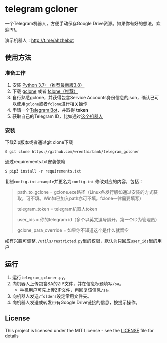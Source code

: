 
# telegram gcloner

一个Telegram机器人，方便手动保存Google Drive资源。如果你有好的想法，欢迎PR。

演示机器人：http://t.me/ahzhebot

## 使用方法

### 准备工作

1. 安装 [Python 3.7+（推荐最新版3.8）](https://www.python.org/downloads/)
2. 下载 [gclone](https://github.com/donwa/gclone/releases) 或者 [fclone（推荐）](https://github.com/mawaya/rclone/releases)
3. 自行熟悉gclone，并获得包含Service Accounts身份信息的json，确认已可以使用`gclone`或者`fclone`进行相关操作
4. 申请一个[Telegram Bot](https://core.telegram.org/bots#6-botfather)，并取得 **token**
5. 获取自己的Telegram ID，比如通过[这个机器人](https://t.me/userinfobot)

### 安装

下载Zip版本或者通过git clone下载
```
$ git clone https://github.com/wrenfairbank/telegram_gcloner
```
通过requirements.txt安装依赖
```
$ pip3 install -r requirements.txt
```
复制`config.ini.example`并更名为`config.ini`
修改对应的内容，包括：

> path_to_gclone = gclone.exe路径（Linux各发行版如通过安装的方式获取，可不填。Win如已加入path亦可不填。fclone一律需要填写）
>
> telegram_token = telegram机器人token
>
> user_ids = 你的telegram id（多个以英文逗号隔开，第一个ID为管理员）
>
> gclone_para_override = 如果你不知道这个是什么就留空

如有兴趣可调整`./utils/restricted.py`里的权限，默认为只回应`user_ids`里的用户

## 运行

1. 运行`telegram_gcloner.py`。
2. 向机器人上传包含SA的ZIP文件，并在信息标题填写`/sa`。
   - 手机用户可先上传ZIP文件，再回复该信息`/sa`。
3. 向机器人发送`/folders`设定常用文件夹。
4. 向机器人发送或转发带有Google Drive链接的信息，按提示操作。

## License

This project is licensed under the MIT License - see the [LICENSE](LICENSE) file for details

